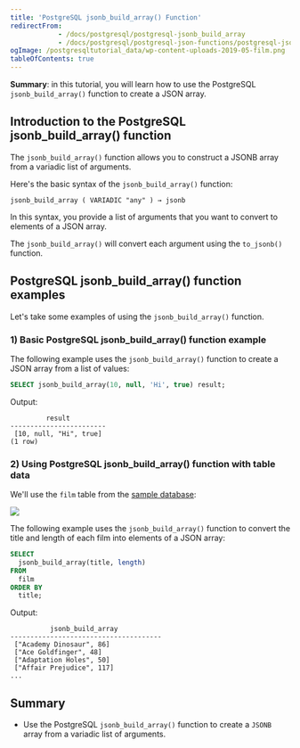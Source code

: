 ```yaml
---
title: 'PostgreSQL jsonb_build_array() Function'
redirectFrom:
            - /docs/postgresql/postgresql-jsonb_build_array 
            - /docs/postgresql/postgresql-json-functions/postgresql-jsonb_build_array
ogImage: /postgresqltutorial_data/wp-content-uploads-2019-05-film.png
tableOfContents: true
---
```


**Summary**: in this tutorial, you will learn how to use the PostgreSQL `jsonb_build_array()` function to create a JSON array.

## Introduction to the PostgreSQL jsonb_build_array() function

The `jsonb_build_array()` function allows you to construct a JSONB array from a variadic list of arguments.

Here's the basic syntax of the `jsonb_build_array()` function:

```
jsonb_build_array ( VARIADIC "any" ) → jsonb
```

In this syntax, you provide a list of arguments that you want to convert to elements of a JSON array.

The `jsonb_build_array()` will convert each argument using the `to_jsonb()` function.

## PostgreSQL jsonb_build_array() function examples

Let's take some examples of using the `jsonb_build_array()` function.

### 1) Basic PostgreSQL jsonb_build_array() function example

The following example uses the `jsonb_build_array()` function to create a JSON array from a list of values:

```sql
SELECT jsonb_build_array(10, null, 'Hi', true) result;
```

Output:

```
         result
------------------------
 [10, null, "Hi", true]
(1 row)
```

### 2) Using PostgreSQL jsonb_build_array() function with table data

We'll use the `film` table from the [sample database](/docs/postgresql/postgresql-getting-started/postgresql-sample-database):

![](/postgresqltutorial_data/wp-content-uploads-2019-05-film.png)

The following example uses the `jsonb_build_array()` function to convert the title and length of each film into elements of a JSON array:

```sql
SELECT
  jsonb_build_array(title, length)
FROM
  film
ORDER BY
  title;
```

Output:

```
          jsonb_build_array
--------------------------------------
 ["Academy Dinosaur", 86]
 ["Ace Goldfinger", 48]
 ["Adaptation Holes", 50]
 ["Affair Prejudice", 117]
...
```

## Summary

- Use the PostgreSQL `jsonb_build_array()` function to create a `JSONB` array from a variadic list of arguments.
